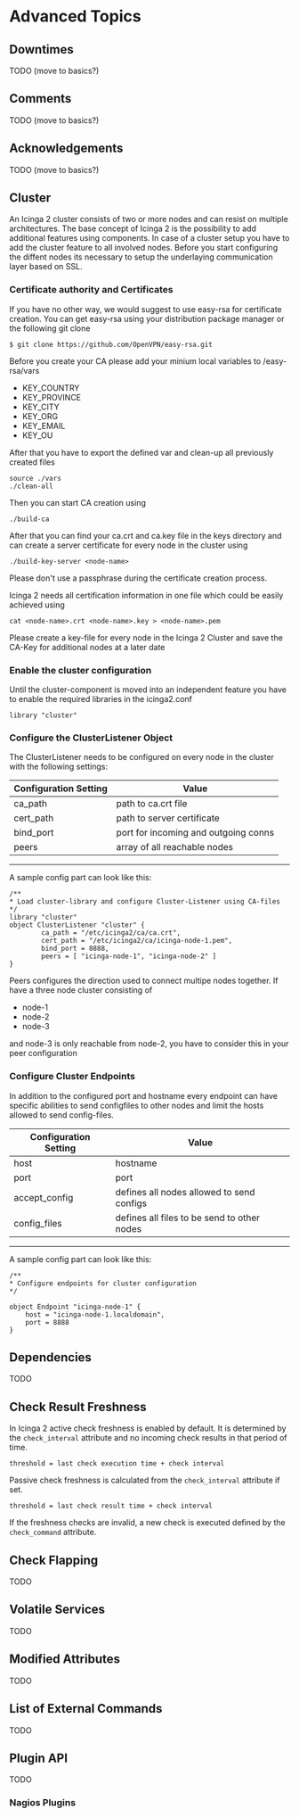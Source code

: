 # Advanced Topics

## Downtimes

TODO (move to basics?)

## Comments

TODO (move to basics?)

## Acknowledgements

TODO (move to basics?)

## Cluster

An Icinga 2 cluster consists of two or more nodes and can resist on multiple architectures. The base concept of Icinga 2 is the possibility to add additional features using components. In case of a cluster setup you have to add the cluster feature to all involved nodes. Before you start configuring the diffent nodes its necessary to setup the underlaying communication layer based on SSL.

### Certificate authority and Certificates

If you have no other way, we would suggest to use easy-rsa for certificate creation. You can get easy-rsa using your distribution package manager or the following git clone

	$ git clone https://github.com/OpenVPN/easy-rsa.git

Before you create your CA please add your minium local variables to /easy-rsa/vars

* KEY_COUNTRY
* KEY_PROVINCE
* KEY_CITY
* KEY_ORG
* KEY_EMAIL
* KEY_OU

After that you have to export the defined var and clean-up all previously created files

	source ./vars
	./clean-all

Then you can start CA creation using

	./build-ca

After that you can find your ca.crt and ca.key file in the keys directory and can create a server certificate for every node in the cluster using

	./build-key-server <node-name> 

Please don't use a passphrase during the certificate creation process.

Icinga 2 needs all certification information in one file which could be easily achieved using

	cat <node-name>.crt <node-name>.key > <node-name>.pem

Please create a key-file for every node in the Icinga 2 Cluster and save the CA-Key for additional nodes at a later date

### Enable the cluster configuration

Until the cluster-component is moved into an independent feature you have to enable the required libraries in the icinga2.conf

	library "cluster"

### Configure the ClusterListener Object

The ClusterListener needs to be configured on every node in the cluster with the following settings:

  Configuration Setting    |Value
  -------------------------|------------------------------------
  ca_path                  | path to ca.crt file
  cert_path                | path to server certificate
  bind_port                | port for incoming and outgoing conns
  peers                    | array of all reachable nodes
  ------------------------- ------------------------------------

A sample config part can look like this:

	/**
 	* Load cluster-library and configure Cluster-Listener using CA-files
 	*/
	library "cluster"
	object ClusterListener "cluster" {
    		ca_path = "/etc/icinga2/ca/ca.crt",
    		cert_path = "/etc/icinga2/ca/icinga-node-1.pem",
    		bind_port = 8888,
    		peers = [ "icinga-node-1", "icinga-node-2" ]
	}

Peers configures the direction used to connect multipe nodes together. If have a three node cluster consisting of 

* node-1
* node-2
* node-3

and node-3 is only reachable from node-2, you have to consider this in your peer configuration

### Configure Cluster Endpoints

In addition to the configured port and hostname every endpoint can have specific abilities to send configfiles to other nodes and limit the hosts allowed to send config-files.

  Configuration Setting    |Value
  -------------------------|------------------------------------
  host                     | hostname
  port                     | port
  accept_config            | defines all nodes allowed to send configs
  config_files             | defines all files to be send to other nodes
  ------------------------- ------------------------------------

A sample config part can look like this:

	/**
 	* Configure endpoints for cluster configuration
 	*/
	
	object Endpoint "icinga-node-1" {
    	host = "icinga-node-1.localdomain",
    	port = 8888
	}



## Dependencies

TODO

## Check Result Freshness

In Icinga 2 active check freshness is enabled by default. It is determined by the
`check_interval` attribute and no incoming check results in that period of time.

    threshold = last check execution time + check interval

Passive check freshness is calculated from the `check_interval` attribute if set.

    threshold = last check result time + check interval

If the freshness checks are invalid, a new check is executed defined by the
`check_command` attribute.

## Check Flapping

TODO

## Volatile Services

TODO

## Modified Attributes

TODO

## List of External Commands

TODO

## Plugin API

TODO

### Nagios Plugins

